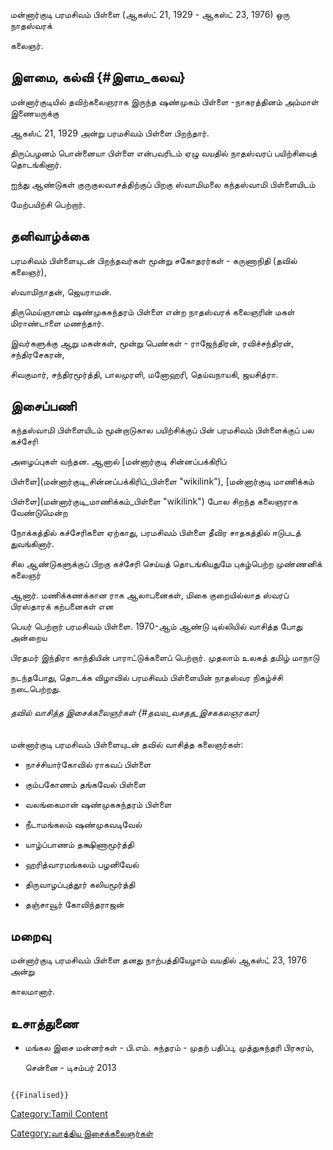 மன்னார்குடி பரமசிவம் பிள்ளை (ஆகஸ்ட் 21, 1929 - ஆகஸ்ட் 23, 1976) ஒரு நாதஸ்வரக்
கலைஞர்.

## இளமை, கல்வி {#இளம_கலவ}

மன்னார்குடியில் தவிற்கலைஞராக இருந்த ஷண்முகம் பிள்ளை -நாகரத்தினம் அம்மாள் இணையருக்கு
ஆகஸ்ட் 21, 1929 அன்று பரமசிவம் பிள்ளை பிறந்தார்.

திருப்பழனம் பொன்னையா பிள்ளை என்பவரிடம் ஏழு வயதில் நாதஸ்வரப் பயிற்சியைத் தொடங்கினார்.
ஐந்து ஆண்டுகள் குருகுலவாசத்திற்குப் பிறகு ஸ்வாமிமலை கந்தஸ்வாமி பிள்ளையிடம்
மேற்பயிற்சி பெற்றார்.

## தனிவாழ்க்கை

பரமசிவம் பிள்ளையுடன் பிறந்தவர்கள் மூன்று சகோதரர்கள் - கருணாநிதி (தவில் கலைஞர்),
ஸ்வாமிநாதன், ஜெயராமன்.

திருமெய்ஞானம் ஷண்முகசுந்தரம் பிள்ளை என்ற நாதஸ்வரக் கலைஞரின் மகள் மிராண்டாளை மணந்தார்.
இவர்களுக்கு ஆறு மகன்கள், மூன்று பெண்கள் - ராஜேந்திரன், ரவிச்சந்திரன், சந்திரசேகரன்,
சிவகுமார், சந்திரமூர்த்தி, பாலமுரளி, மனோஹரி, தெய்வநாயகி, ஜயசித்ரா.

## இசைப்பணி

கந்தஸ்வாமி பிள்ளையிடம் மூன்றாடுகால பயிற்சிக்குப் பின் பரமசிவம் பிள்ளைக்குப் பல கச்சேரி
அழைப்புகள் வந்தன. ஆனால் [மன்னார்குடி சின்னப்பக்கிரிப்
பிள்ளை](மன்னார்குடி_சின்னப்பக்கிரிப்_பிள்ளை "wikilink"), [மன்னார்குடி மாணிக்கம்
பிள்ளை](மன்னார்குடி_மாணிக்கம்_பிள்ளை "wikilink") போல சிறந்த கலைஞராக வேண்டுமென்ற
நோக்கத்தில் கச்சேரிகளை ஏற்காது, பரமசிவம் பிள்ளை தீவிர சாதகத்தில் ஈடுபடத் துவங்கினார்.

சில ஆண்டுகளுக்குப் பிறகு கச்சேரி செய்யத் தொடங்கியதுமே புகழ்பெற்ற முண்ணனிக் கலைஞர்
ஆனார். மணிக்கணக்கான ராக ஆலாபனைகள், மிகை குறையில்லாத ஸ்வரப் பிரஸ்தாரக் கற்பனைகள் என
பெயர் பெற்றார் பரமசிவம் பிள்ளை. 1970-ஆம் ஆண்டு டில்லியில் வாசித்த போது அன்றைய
பிரதமர் இந்திரா காந்தியின் பாராட்டுக்களைப் பெற்றார். முதலாம் உலகத் தமிழ் மாநாடு
நடந்தபோது, தொடக்க விழாவில் பரமசிவம் பிள்ளையின் நாதஸ்வர நிகழ்ச்சி நடைபெற்றது.

###### தவில் வாசித்த இசைக்கலைஞர்கள் {#தவல_வசதத_இசககலஞரகள}

மன்னார்குடி பரமசிவம் பிள்ளையுடன் தவில் வாசித்த கலைஞர்கள்:

-   நாச்சியார்கோவில் ராகவப் பிள்ளை
-   கும்பகோணம் தங்கவேல் பிள்ளை
-   வலங்கைமான் ஷண்முகசுந்தரம் பிள்ளை
-   நீடாமங்கலம் ஷண்முகவடிவேல்
-   யாழ்ப்பாணம் தக்ஷிணாமூர்த்தி
-   ஹரித்வாரமங்கலம் பழனிவேல்
-   திருவாழப்புத்தூர் கலியமூர்த்தி
-   தஞ்சாவூர் கோவிந்தராஜன்

## மறைவு

மன்னார்குடி பரமசிவம் பிள்ளை தனது நாற்பத்தியேழாம் வயதில் ஆகஸ்ட் 23, 1976 அன்று
காலமானார்.

## உசாத்துணை

-   மங்கல இசை மன்னர்கள் - பி.எம். சுந்தரம் - முதற் பதிப்பு, முத்துசுந்தரி பிரசுரம்,
    சென்னை - டிசம்பர் 2013

```{=mediawiki}
{{Finalised}}
```
[Category:Tamil Content](Category:Tamil_Content "wikilink")
[Category:வாத்திய இசைக்கலைஞர்கள்](Category:வாத்திய_இசைக்கலைஞர்கள் "wikilink")
